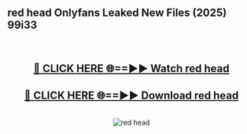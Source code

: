 <h2>red head Onlyfans Leaked New Files (2025) 99i33</h2>
<br>
<div align="center">
<h2><a href="https://mediafiles.top/red_head&ref=git" rel="nofollow">🔴 CLICK HERE 🌐==►► Watch red head</a></h2>
<h2><a href="https://mediafiles.top/red_head&ref=git" rel="nofollow">🔴 CLICK HERE 🌐==►► Download red head</a></h2>
<br>
<a href="https://mediafiles.top/red_head&ref=git" rel="nofollow" data-target="animated-image.originalLink"><img src="https://i.ibb.co.com/xMMVF88/686577567.gif" alt="red head" style="max-width: 100%; display: inline-block;" data-target="animated-image.originalImage"></a>
</div>
<br>
<br>
